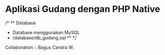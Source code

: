 # Aplikasi Gudang dengan PHP Native

/*
** Database
* Database menggunakan MySQL
* /database/db_gudang.sql
**
*/

Collaboration :: Bagus Candra W.